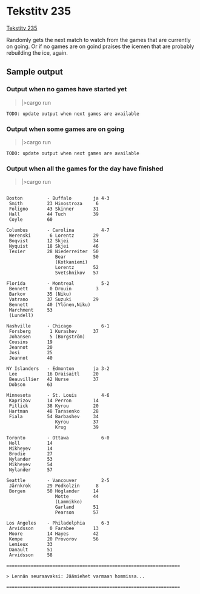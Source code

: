 # Tekstitv 235

[Tekstitv 235](https://yle.fi/aihe/tekstitv?P=235)

Randomly gets the next match to watch from the games that are currently on going. Or if no games are on goind praises the icemen that are probably rebuilding the ice, again.

## Sample output

### Output when no games have started yet

> |>cargo run

```text
TODO: update output when next games are available
```

### Output when some games are on going

> |>cargo run

```text
TODO: update output when next games are available
```

### Output when all the games for the day have finished

> |>cargo run

```text

Boston         - Buffalo        ja 4-3
 Smith         23 Hinostroza     6
 Foligno       43 Skinner       31
 Hall          44 Tuch          39
 Coyle         60

Columbus       - Carolina          4-7
 Werenski       6 Lorentz       29
 Boqvist       12 Skjei         34
 Nyquist       18 Skjei         46
 Texier        28 Niederreiter  50
                  Bear          50
                  (Kotkaniemi)
                  Lorentz       52
                  Svetshnikov   57

Florida        - Montreal          5-2
 Bennett        0 Drouin         3
 Barkov        35 (Niku)
 Vatrano       37 Suzuki        29
 Bennett       40 (Ylönen,Niku)
 Marchment     53
 (Lundell)

Nashville      - Chicago           6-1
 Forsberg       1 Kurashev      37
 Johansen       5 (Borgström)
 Cousins       19
 Jeannot       20
 Josi          25
 Jeannot       40

NY Islanders   - Edmonton       ja 3-2
 Lee           16 Draisaitl     20
 Beauvillier   42 Nurse         37
 Dobson        63

Minnesota      - St. Louis         4-6
 Kaprizov      14 Perron        14
 Pitlick       38 Kyrou         20
 Hartman       48 Tarasenko     28
 Fiala         54 Barbashev     34
                  Kyrou         37
                  Krug          39

Toronto        - Ottawa            6-0
 Holl          14
 Mikheyev      14
 Brodie        27
 Nylander      53
 Mikheyev      54
 Nylander      57

Seattle        - Vancouver         2-5
 Järnkrok      29 Podkolzin      8
 Borgen        50 Höglander     14
                  Motte         44
                  (Lammikko)
                  Garland       51
                  Pearson       57

Los Angeles    - Philadelphia      6-3
 Arvidsson      0 Farabee       13
 Moore         14 Hayes         42
 Kempe         20 Provorov      56
 Lemieux       33
 Danault       51
 Arvidsson     58

================================================================

> Lennän seuraavaksi: Jäämiehet varmaan hommissa...

================================================================
```
